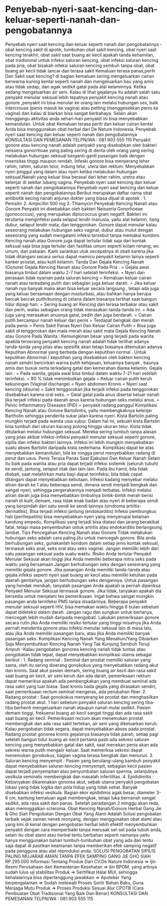 # Penyebab-nyeri-saat-kencing-dan-keluar-seperti-nanah-dan-pengobatannya
Penyebab nyeri saat kencing dan keluar seperti nanah dan pengobatannya - obat kencing sakit di apotik, tumbuhan obat sakit kencing, obat nyeri saat kencing terakhir, obat sakit saat buang air kecil apakah tanda kehamilan, obat tradisional untuk infeksi saluran kencing, obat infeksi saluran kencing pada pria, obat bisakah infeksi saluran kencing sembuh tanpa obat, obat buang air kecil tidak lancar dan terasa sakit    Kemaluan terasa panas,perih Dan Sakit saat kencing? di bagian kemaluan sering mengeluarkan cairan berwarna kuning kental seperti nanah dan mengeluarkan bau yang amis atau tidak sedap, dan agak sedikit gatal pada alat kelaminnya. Ketika sedang mengeluarkan air seni. Kalau di lihat gejalanya itu adalah salah satu penyakit menular seksual lebih tepatnya penyakit kencing nanah atau gonore ,penyakit ini bisa menular ke orang lain melalui hubungan sex, baik intercrouse (penis masuk ke vagina) atau petting (menggesekkan penis ke vagina) dan kalau di biarkan bisa sangat berbahaya. Selain akan menggangu aktivitas anda sehari-hari penyakit ini bisa menyebabkan kemandulan. Untuk obat Kemaluan terasa perih dan keluar cairan kental Anda bisa menggunakan obat herbal dari De Nature Indonesia.  Penyebab nyeri saat kencing dan keluar seperti nanah dan pengobatannya    KONSULTASI DAN PEMESANAN  TELPN/WA : 081 903 555 115    Penyakit gonore atau kencing nanah adalah penyakit yang disebabkan oleh bakteri neissera gonorrhoae yang paling sering di derita oleh orang yang sering melakukan hubungan seksual berganti-ganti pasangan baik dengan insensitas tinggi maupun rendah. Infeski gonore bisa menyerang leher rahim, rahim, saluran telur, indung telur, utera dan rektum. Menyebabkan nyeri pinggul yang dalam atau nyeri ketika melakukan hubungan seksual.Nanah yang keluar bisa berasal dari leher rahim, uretra atau kelenjar di sekitar lubang vagina. Penyebab nyeri saat kencing dan keluar seperti nanah dan pengobatannya    Penyebab nyeri saat kencing dan keluar seperti nanah dan pengobatannya Berikut merupakan daftar nama obat antibiotik kecing nanah anjuran dokter yang biasa dijual di apotek :  1. Penisilin 2. Ampicillin 500 mg 3. Thiamycin   Penyebab Kencing Nanah atau Gonore   Penyakit ini disebabkan oleh bakteri Neisseria Gonorhoeae (gonococcus), yang merupakan diplococcus gram negatif. Bakteri ini terutama menginfeksi pada selaput lendir manusia, yaitu alat kelamin, liang dubur, selaput lendir mata, dan tenggorokan. Gonore dapat menular kalau seseorang melakukan hubungan seks vaginal, dubur atau mulut dengan seseorang yang sudah mengalami infeksi tersebut tanpa memakai kondom.  Kencing nanah atau Gonore juga dapat tertular tidak saja dari kontak seksual saja bisa juga tertular dari fasilitas umum seperti kolam renang, wc umum, dan pakaian. Kami sarankan utuk secepatnya di obati karena jika tidak ditangani secara serius dapat memicu penyakit kelamin lainya seperti kanker prostat, atau kutil kelamin.  Tanda Dan Gejala Kencing Nanah (Gonore)  Gejala Kencing Nanah atau Gonore Pada Pria :  = Gejala awal biasanya timbul dalam waktu 2-7 hari setelah terinfeksi. = Nyeri dan perasaan tidak nyaman pada saluran kencing = Kemaluan keluar cairan nanah atau terkadang putih dan sebagian juga keluar darah. = Jika keluar nanah nya banyak maka akan bisa keluar secara langsung , tetapi ada juga yang keluar bersamaan dengan masturbasi, atau bahkan hanya berupa bercak bercak putih/kuning di celana dalam biasanya terlihat saat bangun tidur dipagi hari. = Sering buang air Kencing dan terasa terbakar atau sakit dan perih, walau sebagian orang tidak merasakan tanda-tanda ini. = Ada juga yang merasakan anusnya gatal, pedih dan juga berdarah. = Cairan putih bercampur nanah keluar dari penis = Terdapat bengkak dan merah pada penis = Penis Sakit Panas Nyeri Dan Keluar Cairan Putih = Bisa juga sakit di tenggorokan dan mata merah atau sakit mata   Gejala Kencing Nanah atau Gonore Pada Wanita :  Kemungkinan besar yang terjadi pada wanita apabila terserang penyakit kencing nanah adalah tidak terlihat adanya tanda-tanda yang jelas atau spesifik akan tetapi biasanya ditemukan adanya Keputihan Abnormal yang berbeda dengan keputihan normal . Untuk keputihan Abnormal / keputihan yang disebabkan oleh bakteri kencing nanah sendiri bercirikan warna putih kehijauan, keluarnya banyak , baunya amis dan busuk serta terkadang gatal dan kemerahan diarea kelamin.  Gejala lain :  = Pada wanita, gejala awal bisa timbul dalam waktu 7-21 hari setelah terinfeksi. = 80 % tidak menimbulkan gejala = Keluar cairan putih keruh kekuningan (Vaginal discharge) = Nyeri abdomen Kronis = Nyeri saat kencing (disuria) = Sakit tenggorokan jika terjadi infeksi pada tenggorokan disebabkan karena oral seks. = Gatal gatal pada anus disertai keluar nanah jika terjadi infeksi pada daerah anus karena hubungan seks melalui anus. = Pelvic Inflammatory Diseases (PID) = penyakit radang panggul   Komplikasi Kencing Nanah atau Gonore  Bartolinitis, yaitu membengkaknya kelenjar Bartholin sehingga penderita sukar jalan karena nyeri. Kista Bartolin paling mungkin terjadi pada wanita usia subur. Dalam hal ini, sebuah kista Bartolin bisa tumbuh dari ukuran kacang polong hingga ukuran telur. Kista tidak ditularkan melalui hubungan seksual. Mereka sering tumbuh tanpa alasan yang jelas akibat infeksi-infeksi penyakit menular seksual seperti gonore, sipilis dan infeksi bakteri lainnya. Infeksi ini lebih mungkin menyebabkan suatu abses Bartolin daripada kista sederhana.  Komplikasi dapat ke atas menyebabkan kemandulan, bila ke rongga perut menyebabkan radang di perut dan usus. Penis Terasa Panas Saat Ejakulasi Dan Keluar Nanah Selain itu baik pada wanita atau pria dapat terjadi infeksi sistemik (seluruh tubuh) ke sendi, jantung, selaput otak dan lain-lain.  Pada ibu hamil, bila tidak diobati, saat melahirkan mata bayi dapat terinfeksi, bila tidak cepat ditangani dapat menyebabkan kebutaan.  Infeksi kadang menyebar melalui aliran darah ke 1 atau beberapa sendi, dimana sendi menjadi bengkak dan sangat nyeri, sehingga pergerakannya menjadi terbatas.  Infeksi melalui aliran darah juga bisa menyebabkan timbulnya bintik-bintik merah berisi nanah di kulit, demam, rasa tidak enak badan atau nyeri di beberapa sendi yang berpindah dari satu sendi ke sendi lainnya (sindroma artritis-dermatitis). Bisa terjadi infeksi jantung (endokarditis) Infeksi pembungkus hati (perihepatitis) bisa menyebabkan nyeri yang menyerupai kelainan kandung empedu.  Komplikasi yang terjadi bisa diatasi dan jarang berakibat fatal, tetapi masa penyembuhan untuk artritis atau endokarditis berlangsung lambat.    Tips Pencegahan Kencing Nanah atau Gonore  Tidak melakukan hubungan seks adalah cara paling jitu untuk mencegah gonore. Bila anda berhubungan seks, gunakanlah kondom dalam setiap jenis kontak seksual, termasuk seks anal, seks oral atau seks vaginal.  Jangan memiliki lebih dari satu pasangan seksual pada suatu waktu. Risiko Anda tertular Penyakit Menular Seksual akan tinggi jika Anda memiliki beberapa mitra seks pada waktu yang bersamaan.Jangan berhubungan seks dengan seseorang yang memiliki gejala gonore. Jika pasangan Anda memiliki tanda-tanda atau gejala infeksi seperti nyeri saat buang air kecil atau memiliki keluhan pada daerah genitalnya, jangan berhubungan seks dengannya.  Untuk pasangan yang hendak menikah, tanyalah pasangan Anda apakah ia pernah diperiksa Penyakit Menular Seksual termasuk gonore. Jika tidak, tanyakan apakah dia bersedia untuk menjalani tes pemeriksaan. Ingat bahwa sangat mungkin pasangan anda terinfeksi PMS tanpa disadarinya. Beberapa penyakit menular seksual seperti HIV, bisa memakan waktu hingga 6 bulan sebelum dapat dideteksi dalam darah. Jangan ragu dan sungkan untuk bertanya, mencegah lebih mudah daripada mengobati.  Lakukan pemeriksaan gonore secara rutin jika Anda memiliki resiko tertular yang tinggi misalnya jika Anda pernah menderita gonore atau infeksi menular seksual lain di masa lalu, atau jika Anda memiliki pasangan baru, atau jika Anda memiliki banyak pasangan seks.  Komplikasi Kencing Nanah Yang Menahun/Yang Dibiarkan Saja  Menyembuhkan Kencing Nanah Yang Tak Kunjung Sembuh Teruji Ampuh -Kalau pengobatan gonorea kencing nanah tidak tuntas atau pengobatan tidak tepat, dapat menyebabkan komplikasi utama sebagai berikut :  1. Radang seminal : Seminal dan prostat memiliki saluran yang sama, oleh itu sering diserang gonokokus yang menyebabkan radang akut dan kronis. Saat akut pasien demam, sering buang air kecil dan rasa sakit saat buang air kecil, air seni keruh dan ada darah, pemeriksaan rektum dapat memeriksa apakah ada pembengkakan yang membuat seminal ada rasa sakit yang luar biasa. Saat kronis tiada gejala yang dirasakan sendiri, saat pemeriksaan rectum seminal mengeras, ada perubahan fiber.  2. Radang prostat : Saat gonokokus menyerang ke prostat dan menghasilkan radang prostat akut. 1 hari sebelum penyakit saluran kencing sering tiba-tiba berhenti mengeluarkan nanah ataupun nanah mulai sedikit. Pasien demam tinggi, frekuensi buang air kecil sangat tinggi dan ada rasa sakit saat buang air kecil. Pemeriksaan rectum akan menemukan prostat membengkak dan ada rasa sakit tertekan, air seni yang dikeluarkan keruh. Kalau pengobatan tidak segera, dapat menyebabkan abses pada prostat. Radang prostat gonorea kronis gejalanya biasanya tidak parah, setiap pagi setelah bangun tidur buang air kecil pertama pasti ada sekresi saluran kencing yang menyebabkan gatal dan sakit, saat menekan penis akan ada sekresi warna putih mengalir keluar. Saat memeriksa sekresi dapat menemukan gonokokus, bagian vagina terasa bengkak dan menurun.  3. Saluran kencing menyempit : Pasien yang berulang-ulang kambuh penyakit dapat menyebabkan saluran kencing menyempit, sebagian kecil pasien dapat terjadi penyempitan atau penyumbatan saluran sperma, selanjutnya vesikula seminalis membengkak dan masalah infertilitas.  4. Epididimitis : Kebanyakan dikarenakan gonorea akut, sebab utama penyakit pengobatan lokasi yang tidak logika dan pola hidup yang tidak sehat. Banyak disebabkan infeksi vesikula. Bagian ekor epididimis agak besar, diameter 3-6 cm, kantung kemaluan agak membengkak, tetapi luka bernanah sangat sedikit, ada rasa sakit dan panas. Setelah peradangan 2 minggu akan reda, akan meninggalkan scleroma. Obat Kencing Nanah/Gonore Herbal Gang Jie &amp; Gho Siah  Pengobatan Dengan Obat Yang Alami Adalah Solusi pengobatan terbaik sejak zaman nenek monyang, dengan menggunakan obat alami atau yang kini di kenal dengan pengobatan herbal lebih efektif menyembuhkan penyakit dengan cara memperbaiki tanpa merusak sel-sel pada tubuh anda, selain itu obat alami atau herbal tentu berbahan seperti namanya yaitu hanya menggunakan bahan tumbuh-tumbuhan obat yang ada dan tentu saja dapat di pastikan keamanan tanpa memberikan efek samping negatif pada pengguna atau alat reproduksi anda.  SOLUSI PENGOBATAN SIPILIS PALING MUJARAB AMAN TANPA EFEK SAMPING  GANG JIE GHO SIAH RP.295.000   Informasi Tentang Produk Dari CV.De Nature Indonesia  => Ijin Resmi Perusahaan dari Kementerian Kesehatan => Ijin BPOM, yang artinya sudah lulus uji stabilitas Produk => Sertifikat Halal MUI, sehingga kehalalannya bisa dipertanggung jawabkan => Apoteker Yang berpengalaman => Sudah melewati Proses Sortir Bahan Baku, Guna Menjaga Mutu Produk => Proses Produksi Sesuai Alur CPOTB (Cara Pembuatan Obat Tradisional Yang Baik Dan Benar)  KONSULTASI DAN PEMESANAN  TELPN/WA : 081 903 555 115
